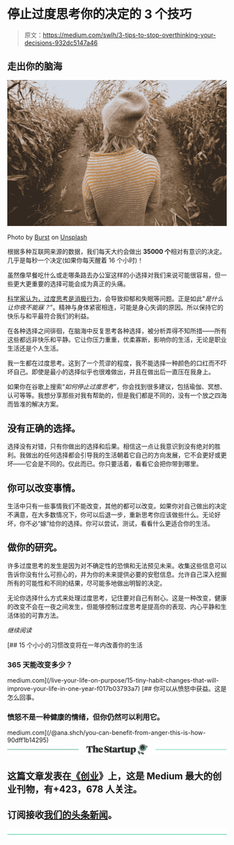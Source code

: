 # 停止过度思考你的决定的 3 个技巧

> 原文：<https://medium.com/swlh/3-tips-to-stop-overthinking-your-decisions-932dc5147a46>

## 走出你的脑海

![](img/710de4b93f3b71d0810b8f4a03cb8abc.png)

Photo by [Burst](https://unsplash.com/@burst?utm_source=medium&utm_medium=referral) on [Unsplash](https://unsplash.com?utm_source=medium&utm_medium=referral)

根据多种互联网来源的数据，我们每天大约会做出 **35000 个**相对有意识的决定。几乎是每秒一个决定(如果你每天醒着 16 个小时)！

虽然像早餐吃什么或走哪条路去办公室这样的小选择对我们来说可能很容易，但一些更大更重要的选择可能会成为真正的头痛。

[科学家认为，过度思考是消极行为](https://www.lorensworld.com/life-work/5-ways-overthinking-ruining-life/)，会导致抑郁和失眠等问题。正是如此"*是什么让你夜不能寐？*”。精神与身体紧密相连，可能是身心失调的原因。所以保持它的快乐与和平最符合我们的利益。

在各种选择之间徘徊，在脑海中反复思考各种选择，被分析弄得不知所措——所有这些都远非快乐和平静。它让你压力重重，优柔寡断，影响你的生活，无论是职业生活还是个人生活。

我一生都在过度思考。这到了一个荒谬的程度，我不能选择一种颜色的口红而不吓坏自己。即使是最小的选择似乎也很难做出，并且在做出后一直压在我身上。

如果你在谷歌上搜索“*如何停止过度思考*”，你会找到很多建议，包括瑜伽、冥想、认可等等。我想分享那些对我有帮助的，但是我们都是不同的，没有一个放之四海而皆准的解决方案。

## 没有正确的选择。

选择没有对错，只有你做出的选择和后果。相信这一点让我意识到没有绝对的胜利。我做出的任何选择都会引导我的生活朝着它自己的方向发展，它不会更好或更坏——它会是不同的。仅此而已。你只要活着，看看它会把你带到哪里。

## 你可以改变事情。

生活中只有一些事情我们不能改变，其他的都可以改变。如果你对自己做出的决定不满意，在大多数情况下，你可以后退一步，重新思考你应该做些什么。无论好坏，你不必“嫁”给你的选择。你可以尝试，测试，看看什么更适合你的生活。

## 做你的研究。

许多过度思考的发生是因为对不确定性的恐惧和无法预见未来。收集这些信息可以告诉你没有什么可担心的，并为你的未来提供必要的安慰信息。允许自己深入挖掘所有的可能性和不同的结果，尽可能多地做出明智的决定。

无论你选择什么方式来处理过度思考，记住要对自己有耐心。这是一种改变，健康的改变不会在一夜之间发生，但能够控制过度思考是提高你的表现、内心平静和生活体验的可靠方法。

*继续阅读*

[](/live-your-life-on-purpose/15-tiny-habit-changes-that-will-improve-your-life-in-one-year-f017b03793a7) [## 15 个小小的习惯改变将在一年内改善你的生活

### 365 天能改变多少？

medium.com](/live-your-life-on-purpose/15-tiny-habit-changes-that-will-improve-your-life-in-one-year-f017b03793a7) [](/@ana.shch/you-can-benefit-from-anger-this-is-how-90dff1b14295) [## 你可以从愤怒中获益。这是怎么回事。

### 愤怒不是一种健康的情绪，但你仍然可以利用它。

medium.com](/@ana.shch/you-can-benefit-from-anger-this-is-how-90dff1b14295) [![](img/308a8d84fb9b2fab43d66c117fcc4bb4.png)](https://medium.com/swlh)

## 这篇文章发表在[《创业](https://medium.com/swlh)》上，这是 Medium 最大的创业刊物，有+423，678 人关注。

## 订阅接收[我们的头条新闻](https://growthsupply.com/the-startup-newsletter/)。

[![](img/b0164736ea17a63403e660de5dedf91a.png)](https://medium.com/swlh)